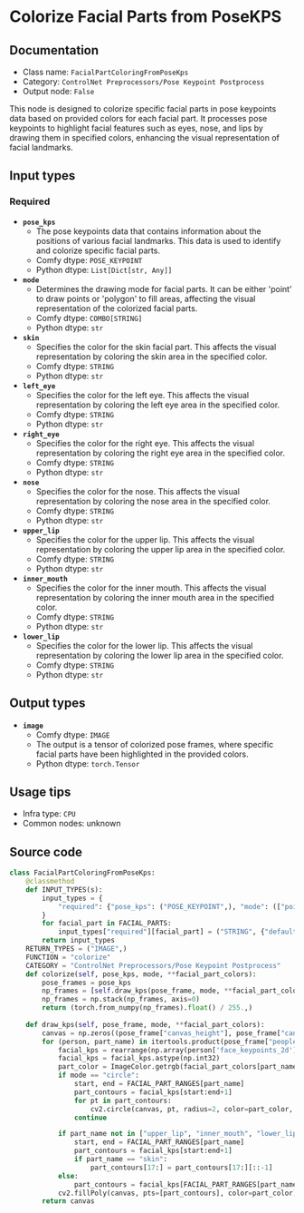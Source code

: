 # Colorize Facial Parts from PoseKPS
## Documentation
- Class name: `FacialPartColoringFromPoseKps`
- Category: `ControlNet Preprocessors/Pose Keypoint Postprocess`
- Output node: `False`

This node is designed to colorize specific facial parts in pose keypoints data based on provided colors for each facial part. It processes pose keypoints to highlight facial features such as eyes, nose, and lips by drawing them in specified colors, enhancing the visual representation of facial landmarks.
## Input types
### Required
- **`pose_kps`**
    - The pose keypoints data that contains information about the positions of various facial landmarks. This data is used to identify and colorize specific facial parts.
    - Comfy dtype: `POSE_KEYPOINT`
    - Python dtype: `List[Dict[str, Any]]`
- **`mode`**
    - Determines the drawing mode for facial parts. It can be either 'point' to draw points or 'polygon' to fill areas, affecting the visual representation of the colorized facial parts.
    - Comfy dtype: `COMBO[STRING]`
    - Python dtype: `str`
- **`skin`**
    - Specifies the color for the skin facial part. This affects the visual representation by coloring the skin area in the specified color.
    - Comfy dtype: `STRING`
    - Python dtype: `str`
- **`left_eye`**
    - Specifies the color for the left eye. This affects the visual representation by coloring the left eye area in the specified color.
    - Comfy dtype: `STRING`
    - Python dtype: `str`
- **`right_eye`**
    - Specifies the color for the right eye. This affects the visual representation by coloring the right eye area in the specified color.
    - Comfy dtype: `STRING`
    - Python dtype: `str`
- **`nose`**
    - Specifies the color for the nose. This affects the visual representation by coloring the nose area in the specified color.
    - Comfy dtype: `STRING`
    - Python dtype: `str`
- **`upper_lip`**
    - Specifies the color for the upper lip. This affects the visual representation by coloring the upper lip area in the specified color.
    - Comfy dtype: `STRING`
    - Python dtype: `str`
- **`inner_mouth`**
    - Specifies the color for the inner mouth. This affects the visual representation by coloring the inner mouth area in the specified color.
    - Comfy dtype: `STRING`
    - Python dtype: `str`
- **`lower_lip`**
    - Specifies the color for the lower lip. This affects the visual representation by coloring the lower lip area in the specified color.
    - Comfy dtype: `STRING`
    - Python dtype: `str`
## Output types
- **`image`**
    - Comfy dtype: `IMAGE`
    - The output is a tensor of colorized pose frames, where specific facial parts have been highlighted in the provided colors.
    - Python dtype: `torch.Tensor`
## Usage tips
- Infra type: `CPU`
- Common nodes: unknown


## Source code
```python
class FacialPartColoringFromPoseKps:
    @classmethod
    def INPUT_TYPES(s):
        input_types = {
            "required": {"pose_kps": ("POSE_KEYPOINT",), "mode": (["point", "polygon"], {"default": "polygon"})}
        }
        for facial_part in FACIAL_PARTS: 
            input_types["required"][facial_part] = ("STRING", {"default": LAPA_COLORS[facial_part], "multiline": False})
        return input_types
    RETURN_TYPES = ("IMAGE",)
    FUNCTION = "colorize"
    CATEGORY = "ControlNet Preprocessors/Pose Keypoint Postprocess"
    def colorize(self, pose_kps, mode, **facial_part_colors):
        pose_frames = pose_kps
        np_frames = [self.draw_kps(pose_frame, mode, **facial_part_colors) for pose_frame in pose_frames]
        np_frames = np.stack(np_frames, axis=0)
        return (torch.from_numpy(np_frames).float() / 255.,)
            
    def draw_kps(self, pose_frame, mode, **facial_part_colors):
        canvas = np.zeros((pose_frame["canvas_height"], pose_frame["canvas_width"], 3), dtype=np.uint8)
        for (person, part_name) in itertools.product(pose_frame["people"], FACIAL_PARTS):
            facial_kps = rearrange(np.array(person['face_keypoints_2d']), "(n c) -> n c", n=70, c=3)[:, :2]
            facial_kps = facial_kps.astype(np.int32)
            part_color = ImageColor.getrgb(facial_part_colors[part_name])[:3]
            if mode == "circle":
                start, end = FACIAL_PART_RANGES[part_name]
                part_contours = facial_kps[start:end+1]
                for pt in part_contours:
                    cv2.circle(canvas, pt, radius=2, color=part_color, thickness=-1)
                continue

            if part_name not in ["upper_lip", "inner_mouth", "lower_lip"]:
                start, end = FACIAL_PART_RANGES[part_name]
                part_contours = facial_kps[start:end+1]
                if part_name == "skin":
                    part_contours[17:] = part_contours[17:][::-1]
            else:
                part_contours = facial_kps[FACIAL_PART_RANGES[part_name], :]
            cv2.fillPoly(canvas, pts=[part_contours], color=part_color)
        return canvas

```
